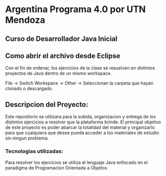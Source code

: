 # Argentina Programa 4.0 por UTN Mendoza

## Curso de Desarrollador Java Inicial 

## Como abrir el archivo desde Eclipse

Con el fin de ordenar, los ejercicios de la clase se resuelven en distintos proyectos de Java dentro de un mismo workspace.

File -> Switch Workspace -> Other -> Seleccionan la carpeta que hayan clonado o descargado.

## Descripcion del Proyecto:

Este repositorio se utilizara para la subida, organizacion y entrega de los distintos ejercicios a resolver que la plataforma brinde. El principal objetivo de este proyecto es poder abarcar la totalidad del material y organizarlo para que cualquiera que desee pueda acceder a los materiales de estudio sin ningun problema.

### Tecnologias utilizadas:

Para resolver los ejercicios se utiliza el lenguaje Java enfocado en el paradigma de Programacion Orientada a Objetos.



